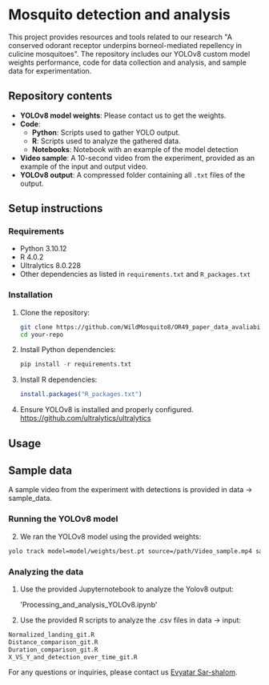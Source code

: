 
# Mosquito detection and analysis

This project provides resources and tools related to our research "A conserved odorant receptor underpins borneol-mediated repellency in culicine mosquitoes". The repository includes our YOLOv8 custom model weights performance, code for data collection and analysis, and sample data for experimentation.

## Repository contents

- **YOLOv8 model weights**: Please contact us to get the weights.
- **Code**:
  - **Python**: Scripts used to gather YOLO output.
  - **R**: Scripts used to analyze the gathered data.
  - **Notebooks**: Notebook with an example of the model detection
- **Video sample**: A 10-second video from the experiment, provided as an example of the input and output video.
- **YOLOv8 output**: A compressed folder containing all `.txt` files of the output.

## Setup instructions

### Requirements

- Python 3.10.12
- R 4.0.2
- Ultralytics 8.0.228
- Other dependencies as listed in `requirements.txt` and `R_packages.txt`

### Installation

1. Clone the repository:
   ```bash
   git clone https://github.com/WildMosquito8/OR49_paper_data_avaliability.git
   cd your-repo
   ```

2. Install Python dependencies:
   ```python
   pip install -r requirements.txt
   ```

3. Install R dependencies:
   ```R
   install.packages("R_packages.txt")
   ```

4. Ensure YOLOv8 is installed and properly configured. https://github.com/ultralytics/ultralytics

## Usage

## Sample data

A sample video from the experiment with detections is provided in data -> sample_data.

### Running the YOLOv8 model

2. We ran the YOLOv8 model using the provided weights:

```bash
yolo track model=model/weights/best.pt source=/path/Video_sample.mp4 save_txt=true name=output conf=0.5 iou=0.5
```   

### Analyzing the data

1. Use the provided Jupyternotebook to analyze the Yolov8 output:
   
   'Processing_and_analysis_YOLOv8.ipynb'
   
3. Use the provided R scripts to analyze the .csv files in data -> input:
  ```r
  Normalized_landing_git.R
  Distance_comparison_git.R
  Duration_comparison_git.R
  X_VS_Y_and_detection_over_time_git.R
  ```

For any questions or inquiries, please contact us [Evyatar Sar-shalom](mailto:evyatar.sar-shalom@huji.mai.ac.il).
